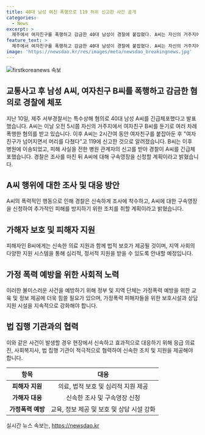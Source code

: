 ```yaml
---
title: 40대 남성 여친 폭행으로 119 허위 신고한 사건 공개
categories:
  - News
excerpt: >
  제주에서 여자친구를 폭행하고 감금한 40대 남성이 경찰에 붙잡혔다. A씨는 자신의 거주지에서 여자친구를 둔기로 폭행한 혐의를 받으며 여자친구를 2시간 동안 감금한 후 병원에 신고되어 긴급체포됐다. 경찰은 A씨에 대해 구속영장을 신청할 예정이다. (150자)
feature_text: >
  제주에서 여자친구를 폭행하고 감금한 40대 남성이 경찰에 붙잡혔다. A씨는 자신의 거주지에서 여자친구를 둔기로 폭행한 혐의를 받으며 여자친구를 2시간 동안 감금한 후 병원에 신고되어 긴급체포됐다. 경찰은 A씨에 대해 구속영장을 신청할 예정이다. (150자)
image: 'https://newsdao.kr/res/images/meta/newsdao_breakingnews.jpg'
---
```


<p><img src="https://newsdao.kr/res/images/meta/newsdao_breakingnews.jpg" alt="firstkoreanews 속보" /></p>

<h2>교통사고 후 남성 A씨, 여자친구 B씨를 폭행하고 감금한 혐의로 경찰에 체포</h2>

<p data-ke-size="size16">지난 10일, 제주 서부경찰서는 특수상해 혐의로 40대 남성 A씨를 긴급체포했다고 발표했습니다. A씨는 이날 오전 5시쯤 자신의 거주지에서 여자친구 B씨를 둔기로 여러 차례 폭행한 혐의를 받고 있습니다. 이후 A씨는 2시간여 동안 여자친구를 붙잡아둔 후 "여자친구가 넘어지면서 머리를 다쳤다"고 119에 신고한 것으로 알려졌습니다. B씨는 이후 병원에 이송되었고, 피해 사실을 전한 병원 관계자의 신고를 받아 경찰이 A씨를 긴급체포했습니다. 경찰은 조사를 마친 뒤 A씨에 대해 구속영장을 신청할 계획이라고 밝혔습니다.</p>

<h2 data-ke-size="size26">A씨 행위에 대한 조사 및 대응 방안</h2>

<p data-ke-size="size16">A씨의 폭력적인 행동으로 인해 경찰은 신속하게 조사에 착수하고, A씨에 대한 구속영장을 신청하여 추가적인 피해를 방지하기 위한 조치를 취할 계획이라고 밝혔습니다.</p>

<h2 data-ke-size="size26">가해자 보호 및 피해자 지원</h2>

<p data-ke-size="size16">피해자인 B씨에게는 신속한 의료 지원과 함께 법적 보호가 제공될 것이며, 지역 사회의 다양한 지원 시스템을 통해 심리적, 정서적 지원을 받을 수 있도록 안내할 예정입니다.</p>

<h2 data-ke-size="size26">가정 폭력 예방을 위한 사회적 노력</h2>

<p data-ke-size="size16">이러한 불미스러운 사건을 예방하기 위해 정부 및 지역 단체는 가정폭력 예방을 위한 교육 및 정보 제공에 더욱 힘쓸 필요가 있으며, 가정폭력 피해자들을 위한 보호시설과 상담 지원 시설을 지속적으로 강화해야 합니다.</p>

<h2 data-ke-size="size26">법 집행 기관과의 협력</h2>

<p data-ke-size="size16">이와 같은 사건이 발생할 경우 현장에서 신속하고 효과적으로 대응하기 위해 응급 의료진, 사회복지사, 법 집행 기관이 적극적으로 협력하여 신속한 조치 및 지원을 제공해야 합니다.</p>

<table>
    <thead>
        <tr>
            <th style="text-align: center;">항목</th>
            <th style="text-align: center;">대응</th>
        </tr>
    </thead>
    <tbody>
        <tr>
            <td style="text-align: center;"><b>피해자 지원</b></td>
            <td style="text-align: center;">의료, 법적 보호 및 심리적 지원 제공</td>
        </tr>
        <tr>
            <td style="text-align: center;"><b>가해자 대응</b></td>
            <td style="text-align: center;">신속한 조사 및 구속영장 신청</td>
        </tr>
        <tr>
            <td style="text-align: center;"><b>가정폭력 예방</b></td>
            <td style="text-align: center;">교육, 정보 제공 및 보호 및 상담 시설 강화</td>
        </tr>
    </tbody>
</table>

<p data-ke-size="size16"></p>
실시간 뉴스 속보는, <a href="https://newsdao.kr" rel="dofollow">https://newsdao.kr</a>


